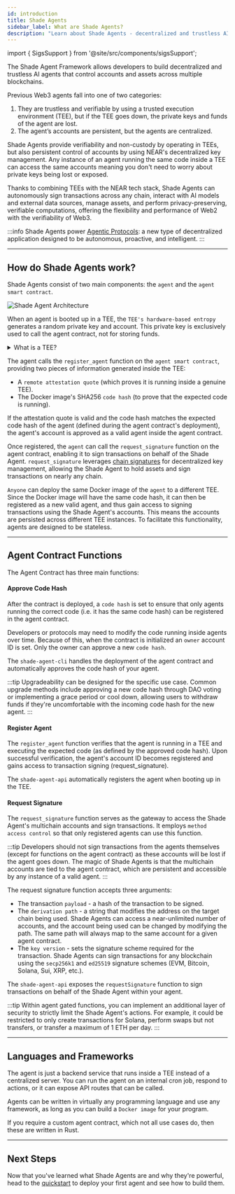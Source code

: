 ```yaml
---
id: introduction
title: Shade Agents
sidebar_label: What are Shade Agents?
description: "Learn about Shade Agents - decentralized and trustless AI agents that control accounts and assets across multiple blockchains using TEEs and NEAR's decentralized key management."
---
```


import { SigsSupport } from '@site/src/components/sigsSupport';

The Shade Agent Framework allows developers to build decentralized and trustless AI agents that control accounts and assets across multiple blockchains.

Previous Web3 agents fall into one of two categories:
1. They are trustless and verifiable by using a trusted execution environment (TEE), but if the TEE goes down, the private keys and funds of the agent are lost.
2. The agent’s accounts are persistent, but the agents are centralized.

Shade Agents provide verifiability and non-custody by operating in TEEs, but also persistent control of accounts by using NEAR's decentralized key management. Any instance of an agent running the same code inside a TEE can access the same accounts meaning you don't need to worry about private keys being lost or exposed. 

Thanks to combining TEEs with the NEAR tech stack, Shade Agents can autonomously sign transactions across any chain, interact with AI models and external data sources, manage assets, and perform privacy-preserving, verifiable computations, offering the flexibility and performance of Web2 with the verifiability of Web3.

:::info
Shade Agents power [Agentic Protocols](../concepts/what-can-you-build.md#agentic-protocols): a new type of decentralized application designed to be autonomous, proactive, and intelligent.
:::

---

## How do Shade Agents work?

Shade Agents consist of two main components: the `agent` and the `agent smart contract`.

![Shade Agent Architecture](/assets/docs/ai/shade-agent-stack-diagram.png)

When an agent is booted up in a TEE, the `TEE's hardware-based entropy` generates a random private key and account. This private key is exclusively used to call the agent contract, not for storing funds.

<details>

<summary>What is a TEE?</summary>

A trusted execution environment is a secure area of a CPU that runs code in an isolated and protected way. This means one can verify that the expected code is running and its execution is not exposed outside of the enclave. TEEs produce attestations to prove that the code is running within a TEE and that it's running the specified code.

</details>

The agent calls the `register_agent` function on the `agent smart contract`, providing two pieces of information generated inside the TEE:
- A `remote attestation quote` (which proves it is running inside a genuine TEE).
- The Docker image's SHA256 `code hash` (to prove that the expected code is running).

If the attestation quote is valid and the code hash matches the expected code hash of the agent (defined during the agent contract's deployment), the agent's account is approved as a valid agent inside the agent contract.

Once registered, the `agent` can call the `request_signature` function on the agent contract, enabling it to sign transactions on behalf of the Shade Agent. `request_signature` leverages [chain signatures](../../../chain-abstraction/chain-signatures.md) for decentralized key management, allowing the Shade Agent to hold assets and sign transactions on nearly any chain.

`Anyone` can deploy the same Docker image of the `agent` to a different TEE. Since the Docker image will have the same code hash, it can then be registered as a new valid agent, and thus gain access to signing transactions using the Shade Agent's accounts. This means the accounts are persisted across different TEE instances. To facilitate this functionality, agents are designed to be stateless.

---

## Agent Contract Functions

The Agent Contract has three main functions:

#### Approve Code Hash

After the contract is deployed, a `code hash` is set to ensure that only agents running the correct code (i.e. it has the same code hash) can be registered in the agent contract.

Developers or protocols may need to modify the code running inside agents over time. Because of this, when the contract is initialized an `owner` account ID is set. Only the owner can approve a new `code hash`.

The `shade-agent-cli` handles the deployment of the agent contract and automatically approves the code hash of your agent.

:::tip
Upgradeability can be designed for the specific use case. Common upgrade methods include approving a new code hash through DAO voting or implementing a grace period or cool down, allowing users to withdraw funds if they're uncomfortable with the incoming code hash for the new agent.
:::

#### Register Agent

The `register_agent` function verifies that the agent is running in a TEE and executing the expected code (as defined by the approved code hash). Upon successful verification, the agent's account ID becomes registered and gains access to transaction signing (request_signature).

The `shade-agent-api` automatically registers the agent when booting up in the TEE.

#### Request Signature

The `request_signature` function serves as the gateway to access the Shade Agent's multichain accounts and sign transactions. It employs `method access control` so that only registered agents can use this function. 

:::tip
Developers should not sign transactions from the agents themselves (except for functions on the agent contract) as these accounts will be lost if the agent goes down. The magic of Shade Agents is that the multichain accounts are tied to the agent contract, which are persistent and accessible by any instance of a valid agent.
:::

The request signature function accepts three arguments:
- The transaction `payload` - a hash of the transaction to be signed.
- The `derivation path` - a string that modifies the address on the target chain being used. Shade Agents can access a near-unlimited number of accounts, and the account being used can be changed by modifying the path. The same path will always map to the same account for a given agent contract.
- The `key version` - sets the signature scheme required for the transaction. Shade Agents can sign transactions for any blockchain using the `secp256k1` and `ed25519` signature schemes (EVM, Bitcoin, Solana, Sui, XRP, etc.).

The `shade-agent-api` exposes the `requestSignature` function to sign transactions on behalf of the Shade Agent within your agent.

:::tip
Within agent gated functions, you can implement an additional layer of security to strictly limit the Shade Agent's actions. For example, it could be restricted to only create transactions for Solana, perform swaps but not transfers, or transfer a maximum of 1 ETH per day.
:::

---

## Languages and Frameworks

The agent is just a backend service that runs inside a TEE instead of a centralized server. You can run the agent on an internal cron job, respond to actions, or it can expose API routes that can be called.

Agents can be written in virtually any programming language and use any framework, as long as you can build a `Docker image` for your program.

If you require a custom agent contract, which not all use cases do, then these are written in Rust.

---

## Next Steps 

Now that you've learned what Shade Agents are and why they're powerful, head to the [quickstart](./quickstart/deploying.md) to deploy your first agent and see how to build them.

<SigsSupport />